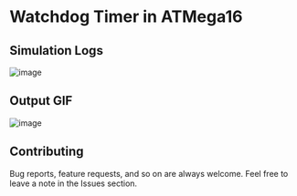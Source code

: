 # Watchdog Timer in ATMega16  
## Simulation Logs
![image](https://drive.google.com/uc?export=download&id=1CvJPclcVaYK1TflTQA5v3NGpbxsbiF2m)
## Output GIF
![image](https://drive.google.com/uc?export=download&id=1jye9MhQTwbdIbd77TtN5wxyZv6ayQefX)



## Contributing  
Bug reports, feature requests, and so on are always welcome. Feel free to leave a note in the Issues section.
